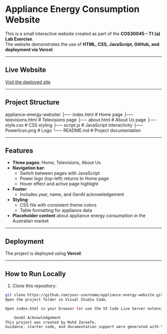# Appliance Energy Consumption Website

This is a small interactive website created as part of the **COS30045 – T1 (a) Lab Exercise**.  
The website demonstrates the use of **HTML, CSS, JavaScript, GitHub, and deployment via Vercel**.

---

## Live Website
[Visit the deployed site](https://tutorial-1-a-cos-30045.vercel.app/)  

---

## Project Structure
appliance-energy-website/
├── index.html # Home page
├── televisions.html # Televisions page
├── about.html # About Us page
├── style.css # CSS styling
├── script.js # JavaScript interactivity
├── PowerIcon.png # Logo
└── README.md # Project documentation


---

## Features
- **Three pages**: Home, Televisions, About Us  
- **Navigation bar**:
  - Switch between pages with JavaScript  
  - Power logo (top-left) returns to Home page  
  - Hover effect and active page highlight  
- **Footer**:
  - Includes year, name, and GenAI acknowledgement  
- **Styling**:
  - CSS file with consistent theme colors  
  - Table formatting for appliance data  
- **Placeholder content** about appliance energy consumption in the Australian market  

---

## Deployment
The project is deployed using **Vercel**:  

---

##  How to Run Locally
1. Clone this repository:
```bash
git clone https://github.com/your-username/appliance-energy-website.git
Open the project folder in Visual Studio Code.

Open index.html in your browser (or use the VS Code Live Server extension).

    GenAI Acknowledgement
This project was created by Muhd Zareefe.
Guidance, starter code, and documentation support were generated with the help of ChatGPT (OpenAI GenAI tool)